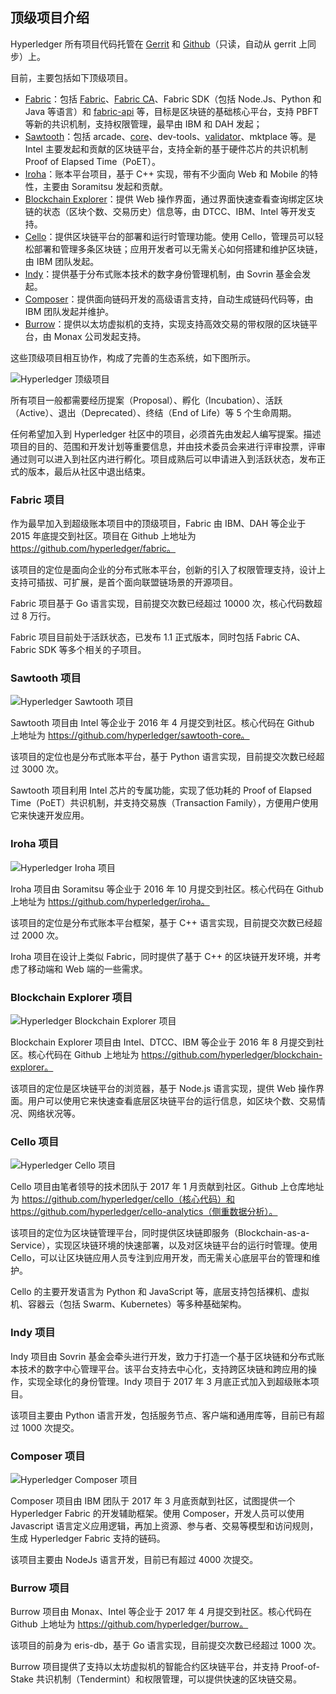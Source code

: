 ## 顶级项目介绍

Hyperledger 所有项目代码托管在 [Gerrit](https://gerrit.hyperledger.org) 和 [Github](https://github.com/hyperledger/)（只读，自动从 gerrit 上同步）上。

目前，主要包括如下顶级项目。

* [Fabric](https://github.com/hyperledger/fabric)：包括 [Fabric](https://github.com/hyperledger/fabric)、[Fabric CA](https://github.com/hyperledger/fabric-ca)、Fabric SDK（包括 Node.Js、Python 和 Java 等语言）和 [fabric-api](https://github.com/hyperledger/fabric-api) 等，目标是区块链的基础核心平台，支持 PBFT 等新的共识机制，支持权限管理，最早由 IBM 和 DAH 发起；
* [Sawtooth](https://github.com/hyperledger/sawtooth-core)：包括 arcade、[core](https://github.com/hyperledger/sawtooth-core)、dev-tools、[validator](https://github.com/hyperledger/sawtooth-validator)、mktplace 等。是 Intel 主要发起和贡献的区块链平台，支持全新的基于硬件芯片的共识机制 Proof of Elapsed Time（PoET）。
* [Iroha](https://github.com/hyperledger/Iroha)：账本平台项目，基于 C++ 实现，带有不少面向 Web 和 Mobile 的特性，主要由 Soramitsu 发起和贡献。
* [Blockchain Explorer](https://github.com/hyperledger/blockchain-explorer)：提供 Web 操作界面，通过界面快速查看查询绑定区块链的状态（区块个数、交易历史）信息等，由 DTCC、IBM、Intel 等开发支持。
* [Cello](https://github.com/hyperledger/cello)：提供区块链平台的部署和运行时管理功能。使用 Cello，管理员可以轻松部署和管理多条区块链；应用开发者可以无需关心如何搭建和维护区块链，由 IBM 团队发起。
* [Indy](https://github.com/hyperledger/indy)：提供基于分布式账本技术的数字身份管理机制，由 Sovrin 基金会发起。
* [Composer](https://github.com/hyperledger/composer)：提供面向链码开发的高级语言支持，自动生成链码代码等，由 IBM 团队发起并维护。
* [Burrow](https://github.com/hyperledger/burrow)：提供以太坊虚拟机的支持，实现支持高效交易的带权限的区块链平台，由 Monax 公司发起支持。

这些顶级项目相互协作，构成了完善的生态系统，如下图所示。

![Hyperledger 顶级项目](_images/top_projects.png)


所有项目一般都需要经历提案（Proposal）、孵化（Incubation）、活跃（Active）、退出（Deprecated）、终结（End of Life）等 5 个生命周期。

任何希望加入到 Hyperledger 社区中的项目，必须首先由发起人编写提案。描述项目的目的、范围和开发计划等重要信息，并由技术委员会来进行评审投票，评审通过则可以进入到社区内进行孵化。项目成熟后可以申请进入到活跃状态，发布正式的版本，最后从社区中退出结束。

### Fabric 项目

作为最早加入到超级账本项目中的顶级项目，Fabric 由 IBM、DAH 等企业于 2015 年底提交到社区。项目在 Github 上地址为 https://github.com/hyperledger/fabric。

该项目的定位是面向企业的分布式账本平台，创新的引入了权限管理支持，设计上支持可插拔、可扩展，是首个面向联盟链场景的开源项目。

Fabric 项目基于 Go 语言实现，目前提交次数已经超过 10000 次，核心代码数超过 8 万行。

Fabric 项目目前处于活跃状态，已发布 1.1 正式版本，同时包括 Fabric CA、Fabric SDK 等多个相关的子项目。

### Sawtooth 项目

![Hyperledger Sawtooth 项目](_images/stl.png)

Sawtooth 项目由 Intel 等企业于 2016 年 4 月提交到社区。核心代码在 Github 上地址为 https://github.com/hyperledger/sawtooth-core。

该项目的定位也是分布式账本平台，基于 Python 语言实现，目前提交次数已经超过 3000 次。

Sawtooth 项目利用 Intel 芯片的专属功能，实现了低功耗的 Proof of Elapsed Time（PoET）共识机制，并支持交易族（Transaction Family），方便用户使用它来快速开发应用。

### Iroha 项目

![Hyperledger Iroha 项目](_images/iroha.png)

Iroha 项目由 Soramitsu 等企业于 2016 年 10 月提交到社区。核心代码在 Github 上地址为 https://github.com/hyperledger/iroha。

该项目的定位是分布式账本平台框架，基于 C++ 语言实现，目前提交次数已经超过 2000 次。

Iroha 项目在设计上类似 Fabric，同时提供了基于 C++ 的区块链开发环境，并考虑了移动端和 Web 端的一些需求。


### Blockchain Explorer 项目

![Hyperledger Blockchain Explorer 项目](_images/be.png)

Blockchain Explorer 项目由 Intel、DTCC、IBM 等企业于 2016 年 8 月提交到社区。核心代码在 Github 上地址为 https://github.com/hyperledger/blockchain-explorer。

该项目的定位是区块链平台的浏览器，基于 Node.js 语言实现，提供 Web 操作界面。用户可以使用它来快速查看底层区块链平台的运行信息，如区块个数、交易情况、网络状况等。

### Cello 项目

![Hyperledger Cello 项目](_images/cello.png)

Cello 项目由笔者领导的技术团队于 2017 年 1 月贡献到社区。Github 上仓库地址为 https://github.com/hyperledger/cello（核心代码）和 https://github.com/hyperledger/cello-analytics（侧重数据分析）。

该项目的定位为区块链管理平台，同时提供区块链即服务（Blockchain-as-a-Service），实现区块链环境的快速部署，以及对区块链平台的运行时管理。使用 Cello，可以让区块链应用人员专注到应用开发，而无需关心底层平台的管理和维护。

Cello 的主要开发语言为 Python 和 JavaScript 等，底层支持包括裸机、虚拟机、容器云（包括 Swarm、Kubernetes）等多种基础架构。

### Indy 项目

Indy 项目由 Sovrin 基金会牵头进行开发，致力于打造一个基于区块链和分布式账本技术的数字中心管理平台。该平台支持去中心化，支持跨区块链和跨应用的操作，实现全球化的身份管理。Indy 项目于 2017 年 3 月底正式加入到超级账本项目。

该项目主要由 Python 语言开发，包括服务节点、客户端和通用库等，目前已有超过 1000 次提交。

### Composer 项目

![Hyperledger Composer 项目](_images/composer.png)


Composer 项目由 IBM 团队于 2017 年 3 月底贡献到社区，试图提供一个 Hyperledger Fabric 的开发辅助框架。使用 Composer，开发人员可以使用 Javascript 语言定义应用逻辑，再加上资源、参与者、交易等模型和访问规则，生成 Hyperledger Fabric 支持的链码。

该项目主要由 NodeJs 语言开发，目前已有超过 4000 次提交。

### Burrow 项目

Burrow 项目由 Monax、Intel 等企业于 2017 年 4 月提交到社区。核心代码在 Github 上地址为 https://github.com/hyperledger/burrow。

该项目的前身为 eris-db，基于 Go 语言实现，目前提交次数已经超过 1000 次。

Burrow 项目提供了支持以太坊虚拟机的智能合约区块链平台，并支持 Proof-of-Stake 共识机制（Tendermint）和权限管理，可以提供快速的区块链交易。
